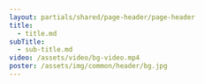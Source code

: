 ```yaml
---
layout: partials/shared/page-header/page-header
title:
  - title.md
subTitle:
  - sub-title.md
video: /assets/video/bg-video.mp4
poster: /assets/img/common/header/bg.jpg
---
```

